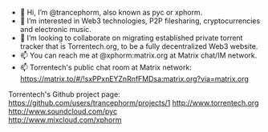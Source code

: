 - 👋 Hi, I’m @trancephorm, also known as pyc or xphorm.
- 👀 I’m interested in Web3 technologies, P2P filesharing, cryptocurrencies and electronic music.
- 💞️ I’m looking to collaborate on migrating established private torrent tracker that is Torrentech.org, to be a fully decentralized Web3 website.
- 📫 You can reach me at @xphorm:matrix.org at Matrix chat/IM network.
- 📫 Torrentech's public chat room at Matrix network: https://matrix.to/#/!sxPPxnEYZnRnfFMDsa:matrix.org?via=matrix.org

Torrentech's Github project page: 
https://github.com/users/trancephorm/projects/1
http://www.torrentech.org  
http://www.soundcloud.com/pyc  
http://www.mixcloud.com/xphorm
